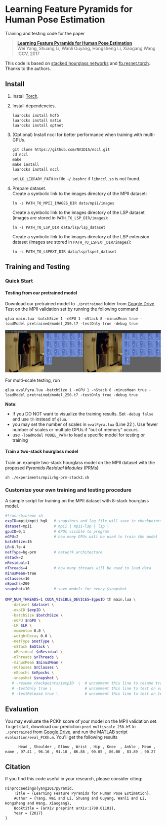 # Learning Feature Pyramids for Human Pose Estimation

Training and testing code for the paper 
> **[Learning Feature Pyramids for Human Pose Estimation](https://arxiv.org/abs/1708.01101)**  
> Wei Yang, Shuang Li, Wanli Ouyang, Hongsheng Li, Xiaogang Wang  
> ICCV, 2017 

This code is based on [stacked hourglass networks](https://github.com/anewell/pose-hg-train) and [fb.resnet.torch](https://github.com/facebook/fb.resnet.torch). Thanks to the authors. 

## Install

1. Install [Torch](http://torch.ch/).

2. Install dependencies.
   ```
   luarocks install hdf5
   luarocks install matio
   luarocks install optnet
   ```

3. (Optional) Install nccl for better performance when training with multi-GPUs.
   ```
   git clone https://github.com/NVIDIA/nccl.git
   cd nccl
   make 
   make install
   luarocks install nccl
   ```
   set `LD_LIBRARY_PATH` in file `~/.bashrc` if `libnccl.so` is not found.

4. Prepare dataset.  
   Create a symbolic link to the images directory of the MPII dataset:
   ```
   ln -s PATH_TO_MPII_IMAGES_DIR data/mpii/images
   ```
   Create a symbolic link to the images directory of the LSP dataset (images are stored in `PATH_TO_LSP_DIR/images`):
   ```
   ln -s PATH_TO_LSP_DIR data/lsp/lsp_dataset
   ```
   Create a symbolic link to the images directory of the LSP extension dataset (images are stored in `PATH_TO_LSPEXT_DIR/images`):
   ```
   ln -s PATH_TO_LSPEXT_DIR data/lsp/lspet_dataset
   ```

## Training and Testing

### Quick Start

#### Testing from our pretrained model
Download our pretrained model to `./pretrained` folder from [Google Drive](https://drive.google.com/open?id=0B63t5HSgY4SQbmJoRV9fOTBFTlU). Test on the MPII validation set by running the following command

```
qlua main.lua -batchSize 1 -nGPU 1 -nStack 8 -minusMean true -loadModel pretrained/model_250.t7 -testOnly true -debug true
```

![Example](data/example.png)

For multi-scale testing, run

```
qlua evalPyra.lua -batchSize 1 -nGPU 1 -nStack 8 -minusMean true -loadModel pretrained/model_250.t7 -testOnly true -debug true
```

**Note**: 
* If you DO NOT want to visualize the training results. Set `-debug false` and use `th` instead of `qlua`.
* you may set the number of scales in `evalPyra.lua` (Line 22 ). Use fewer number of scales or multiple GPUs if "out of memory" occurs.
* use `-loadModel MODEL_PATH` to load a specific model for testing or training

#### Train a two-stack hourglass model 

Train an example two-stack hourglass model on the MPII dataset with the proposed *Pyramids Residual Modules* (PRMs)

```
sh ./experiments/mpii/hg-prm-stack2.sh 
```

### Customize your own training and testing procedure

A sample script for training on the MPII dataset with 8-stack hourglass model.

```bash
#!/usr/bin/env sh
expID=mpii/mpii_hg8   # snapshots and log file will save in checkpoints/$expID
dataset=mpii          # mpii | mpii-lsp | lsp |
gpuID=0,1             # GPUs visible to program
nGPU=2                # how many GPUs will be used to train the model
batchSize=16          
LR=6.7e-4
netType=hg-prm        # network architecture
nStack=2
nResidual=1
nThreads=4            # how many threads will be used to load data
minusMean=true
nClasses=16
nEpochs=200           
snapshot=10           # save models for every $snapshot

OMP_NUM_THREADS=1 CUDA_VISIBLE_DEVICES=$gpuID th main.lua \
   -dataset $dataset \
   -expID $expID \
   -batchSize $batchSize \
   -nGPU $nGPU \
   -LR $LR \
   -momentum 0.0 \
   -weightDecay 0.0 \
   -netType $netType \
   -nStack $nStack \
   -nResidual $nResidual \
   -nThreads $nThreads \
   -minusMean $minusMean \
   -nClasses $nClasses \
   -nEpochs $nEpochs \
   -snapshot $snapshot \
   # -resume checkpoints/$expID  \  # uncomment this line to resume training
   # -testOnly true \               # uncomment this line to test on validation data
   # -testRelease true \            # uncomment this line to test on test data (MPII dataset)
```


## Evaluation
You may evaluate the PCKh score of your model on the MPII validation set. To get start, download our prediction `pred_multiscale_250.h5` to `./pretrained` from [Google Drive](https://drive.google.com/open?id=0B63t5HSgY4SQbmJoRV9fOTBFTlU), and run the MATLAB script `evaluation/eval_PCKh.m`. You'll get the following results

```
      Head , Shoulder , Elbow , Wrist , Hip , Knee  , Ankle , Mean , 
name , 97.41 , 96.16 , 91.10 , 86.88 , 90.05 , 86.00 , 83.89 , 90.27
```


## Citation
If you find this code useful in your research, please consider citing:

```
@inproceedings{yang2017pyramid,
    Title = {Learning Feature Pyramids for Human Pose Estimation},
    Author = {Yang, Wei and Li, Shuang and Ouyang, Wanli and Li, Hongsheng and Wang, Xiaogang},
    Booktitle = {arXiv preprint arXiv:1708.01101},
    Year = {2017}
}
```
